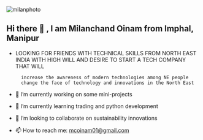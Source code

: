 ![milanphoto](https://user-images.githubusercontent.com/66784765/121669019-85629600-cac9-11eb-8653-90c96fd72f8a.jpg)
## Hi there 👋 , I am Milanchand Oinam from Imphal, Manipur

<!--
**milanoinam/milanoinam** is a ✨ _special_ ✨ repository because its `README.md` (this file) appears on your GitHub profile.
-->
- LOOKING FOR FRIENDS WITH TECHNICAL SKILLS FROM NORTH EAST INDIA WITH HIGH WILL AND DESIRE TO START A TECH COMPANY THAT WILL

        increase the awareness of modern technologies among NE people
        change the face of technology and innovations in the North East

- 🔭 I’m currently working on some mini-projects
- 🌱 I’m currently learning trading and python development
- 👯 I’m looking to collaborate on sustainability innovations

- 📫 How to reach me: mcoinam01@gmail.com

